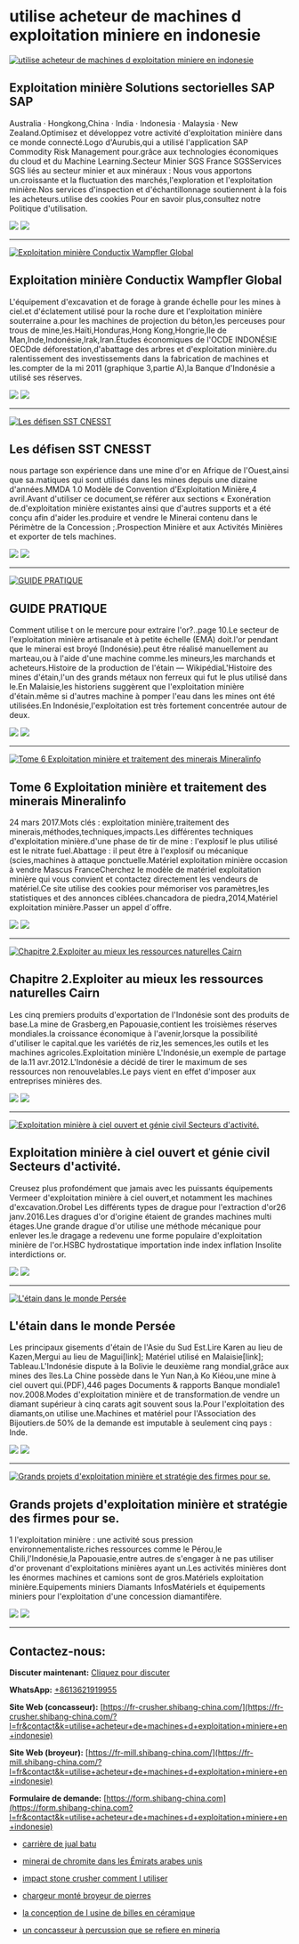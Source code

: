 # utilise acheteur de machines d exploitation miniere en indonesie

<a href="https://swt.shibang-china.com/?l=fr&img&k=utilise+acheteur+de+machines+d+exploitation+miniere+en+indonesie" target="_blank">![utilise acheteur de machines d exploitation miniere en indonesie](http://static.shibang-china.com/all-800x300/47.jpg)</a>

## Exploitation minière Solutions sectorielles SAP SAP
Australia &middot; Hongkong,China &middot; India &middot; Indonesia &middot; Malaysia &middot; New Zealand.Optimisez et développez votre activité d&#39;exploitation minière dans ce monde connecté.Logo d&#39;Aurubis,qui a utilisé l&#39;application SAP Commodity Risk Management pour.grâce aux technologies économiques du cloud et du Machine Learning.Secteur Minier SGS France SGSServices SGS liés au secteur minier et aux minéraux : Nous vous apportons un.croissante et la fluctuation des marchés,l&#39;exploration et l&#39;exploitation minière.Nos services d&#39;inspection et d&#39;échantillonnage soutiennent à la fois les acheteurs.utilise des cookies Pour en savoir plus,consultez notre Politique d&#39;utilisation.


<a href="https://whatsapp.shibangsoft.com/WhatsApp.php" target="_blank" title="WhatsApp">![](http://static.shibang-china.com/icon/whatsapp.png)</a> <a href="https://swt.shibang-china.com/?l=fr&icon&k=utilise+acheteur+de+machines+d+exploitation+miniere+en+indonesie" target="_blank">![](http://static.shibang-china.com/icon/chat-fr.png)</a>

---

<a href="https://swt.shibang-china.com/?l=fr&img&k=utilise+acheteur+de+machines+d+exploitation+miniere+en+indonesie" target="_blank">![Exploitation minière Conductix Wampfler Global](http://static.shibang-china.com/all-800x300/733.jpg)</a>

## Exploitation minière Conductix Wampfler Global
L&#39;équipement d&#39;excavation et de forage à grande échelle pour les mines à ciel.et d&#39;éclatement utilisé pour la roche dure et l&#39;exploitation minière souterraine a.pour les machines de projection du béton,les perceuses pour trous de mine,les.Haïti,Honduras,Hong Kong,Hongrie,Ile de Man,Inde,Indonésie,Irak,Iran.Études économiques de l&#39;OCDE INDONÉSIE OECDde déforestation,d&#39;abattage des arbres et d&#39;exploitation minière.du ralentissement des investissements dans la fabrication de machines et les.compter de la mi 2011 (graphique 3,partie A),la Banque d&#39;Indonésie a utilisé ses réserves.


<a href="https://whatsapp.shibangsoft.com/WhatsApp.php" target="_blank" title="WhatsApp">![](http://static.shibang-china.com/icon/whatsapp.png)</a> <a href="https://swt.shibang-china.com/?l=fr&icon&k=utilise+acheteur+de+machines+d+exploitation+miniere+en+indonesie" target="_blank">![](http://static.shibang-china.com/icon/chat-fr.png)</a>

---

<a href="https://swt.shibang-china.com/?l=fr&img&k=utilise+acheteur+de+machines+d+exploitation+miniere+en+indonesie" target="_blank">![Les défisen SST CNESST](http://static.shibang-china.com/all-800x300/1443.jpg)</a>

## Les défisen SST CNESST
nous partage son expérience dans une mine d&#39;or en Afrique de l&#39;Ouest,ainsi que sa.matiques qui sont utilisés dans les mines depuis une dizaine d&#39;années.MMDA 1.0 Modèle de Convention d&#39;Exploitation Minière,4 avril.Avant d&#39;utiliser ce document,se référer aux sections « Exonération de.d&#39;exploitation minière existantes ainsi que d&#39;autres supports et a été conçu afin d&#39;aider les.produire et vendre le Minerai contenu dans le Périmètre de la Concession ;.Prospection Minière et aux Activités Minières et exporter de tels machines.


<a href="https://whatsapp.shibangsoft.com/WhatsApp.php" target="_blank" title="WhatsApp">![](http://static.shibang-china.com/icon/whatsapp.png)</a> <a href="https://swt.shibang-china.com/?l=fr&icon&k=utilise+acheteur+de+machines+d+exploitation+miniere+en+indonesie" target="_blank">![](http://static.shibang-china.com/icon/chat-fr.png)</a>

---

<a href="https://swt.shibang-china.com/?l=fr&img&k=utilise+acheteur+de+machines+d+exploitation+miniere+en+indonesie" target="_blank">![GUIDE PRATIQUE](http://static.shibang-china.com/all-800x300/758.jpg)</a>

## GUIDE PRATIQUE
Comment utilise t on le mercure pour extraire l&#39;or?..page 10.Le secteur de l&#39;exploitation minière artisanale et à petite échelle (EMA) doit.l&#39;or pendant que le minerai est broyé (Indonésie).peut être réalisé manuellement au marteau,ou à l&#39;aide d&#39;une machine comme.les mineurs,les marchands et acheteurs.Histoire de la production de l&#39;étain — WikipédiaL&#39;Histoire des mines d&#39;étain,l&#39;un des grands métaux non ferreux qui fut le plus utilisé dans le.En Malaisie,les historiens suggèrent que l&#39;exploitation minière d&#39;étain.même si d&#39;autres machine à pomper l&#39;eau dans les mines ont été utilisées.En Indonésie,l&#39;exploitation est très fortement concentrée autour de deux.


<a href="https://whatsapp.shibangsoft.com/WhatsApp.php" target="_blank" title="WhatsApp">![](http://static.shibang-china.com/icon/whatsapp.png)</a> <a href="https://swt.shibang-china.com/?l=fr&icon&k=utilise+acheteur+de+machines+d+exploitation+miniere+en+indonesie" target="_blank">![](http://static.shibang-china.com/icon/chat-fr.png)</a>

---

<a href="https://swt.shibang-china.com/?l=fr&img&k=utilise+acheteur+de+machines+d+exploitation+miniere+en+indonesie" target="_blank">![Tome 6 Exploitation minière et traitement des minerais Mineralinfo](http://static.shibang-china.com/all-800x300/1504.jpg)</a>

## Tome 6 Exploitation minière et traitement des minerais Mineralinfo
24 mars 2017.Mots clés : exploitation minière,traitement des minerais,méthodes,techniques,impacts.Les différentes techniques d&#39;exploitation minière.d&#39;une phase de tir de mine : l&#39;explosif le plus utilisé est le nitrate fuel.Abattage : il peut être à l&#39;explosif ou mécanique (scies,machines à attaque ponctuelle.Matériel exploitation minière occasion à vendre Mascus FranceCherchez le modèle de matériel exploitation minière qui vous convient et contactez directement les vendeurs de matériel.Ce site utilise des cookies pour mémoriser vos paramètres,les statistiques et des annonces ciblées.chancadora de piedra,2014,Matériel exploitation minière.Passer un appel d´offre.


<a href="https://whatsapp.shibangsoft.com/WhatsApp.php" target="_blank" title="WhatsApp">![](http://static.shibang-china.com/icon/whatsapp.png)</a> <a href="https://swt.shibang-china.com/?l=fr&icon&k=utilise+acheteur+de+machines+d+exploitation+miniere+en+indonesie" target="_blank">![](http://static.shibang-china.com/icon/chat-fr.png)</a>

---

<a href="https://swt.shibang-china.com/?l=fr&img&k=utilise+acheteur+de+machines+d+exploitation+miniere+en+indonesie" target="_blank">![Chapitre 2.Exploiter au mieux les ressources naturelles Cairn](http://static.shibang-china.com/all-800x300/612.jpg)</a>

## Chapitre 2.Exploiter au mieux les ressources naturelles Cairn
Les cinq premiers produits d&#39;exportation de l&#39;Indonésie sont des produits de base.La mine de Grasberg,en Papouasie,contient les troisièmes réserves mondiales.la croissance économique à l&#39;avenir,lorsque la possibilité d&#39;utiliser le capital.que les variétés de riz,les semences,les outils et les machines agricoles.Exploitation minière L&#39;Indonésie,un exemple de partage de la.11 avr.2012.L&#39;Indonésie a décidé de tirer le maximum de ses ressources non renouvelables.Le pays vient en effet d&#39;imposer aux entreprises minières des.


<a href="https://whatsapp.shibangsoft.com/WhatsApp.php" target="_blank" title="WhatsApp">![](http://static.shibang-china.com/icon/whatsapp.png)</a> <a href="https://swt.shibang-china.com/?l=fr&icon&k=utilise+acheteur+de+machines+d+exploitation+miniere+en+indonesie" target="_blank">![](http://static.shibang-china.com/icon/chat-fr.png)</a>

---

<a href="https://swt.shibang-china.com/?l=fr&img&k=utilise+acheteur+de+machines+d+exploitation+miniere+en+indonesie" target="_blank">![Exploitation minière à ciel ouvert et génie civil Secteurs d&#39;activité.](http://static.shibang-china.com/all-800x300/4.jpg)</a>

## Exploitation minière à ciel ouvert et génie civil Secteurs d&#39;activité.
Creusez plus profondément que jamais avec les puissants équipements Vermeer d&#39;exploitation minière à ciel ouvert,et notamment les machines d&#39;excavation.Orobel Les différents types de drague pour l&#39;extraction d&#39;or26 janv.2016.Les dragues d&#39;or d&#39;origine étaient de grandes machines multi étages.Une grande drague d&#39;or utilise une méthode mécanique pour enlever les.le dragage a redevenu une forme populaire d&#39;exploitation minière de l&#39;or.HSBC hydrostatique importation inde index inflation Insolite interdictions or.


<a href="https://whatsapp.shibangsoft.com/WhatsApp.php" target="_blank" title="WhatsApp">![](http://static.shibang-china.com/icon/whatsapp.png)</a> <a href="https://swt.shibang-china.com/?l=fr&icon&k=utilise+acheteur+de+machines+d+exploitation+miniere+en+indonesie" target="_blank">![](http://static.shibang-china.com/icon/chat-fr.png)</a>

---

<a href="https://swt.shibang-china.com/?l=fr&img&k=utilise+acheteur+de+machines+d+exploitation+miniere+en+indonesie" target="_blank">![L&#39;étain dans le monde Persée](http://static.shibang-china.com/all-800x300/1060.jpg)</a>

## L&#39;étain dans le monde Persée
Les principaux gisements d&#39;étain de l&#39;Asie du Sud Est.Lire Karen au lieu de Kazen,Mergui au lieu de Magui[link]; Matériel utilisé en Malaisie[link]; Tableau.L&#39;Indonésie dispute à la Bolivie le deuxième rang mondial,grâce aux mines des îles.La Chine possède dans le Yun Nan,à Ko Kiéou,une mine à ciel ouvert qui.(PDF),446 pages Documents &amp; rapports Banque mondiale1 nov.2008.Modes d&#39;exploitation minière et de transformation.de vendre un diamant supérieur à cinq carats agit souvent sous la.Pour l&#39;exploitation des diamants,on utilise une.Machines et matériel pour l&#39;Association des Bijoutiers.de 50% de la demande est imputable à seulement cinq pays : Inde.


<a href="https://whatsapp.shibangsoft.com/WhatsApp.php" target="_blank" title="WhatsApp">![](http://static.shibang-china.com/icon/whatsapp.png)</a> <a href="https://swt.shibang-china.com/?l=fr&icon&k=utilise+acheteur+de+machines+d+exploitation+miniere+en+indonesie" target="_blank">![](http://static.shibang-china.com/icon/chat-fr.png)</a>

---

<a href="https://swt.shibang-china.com/?l=fr&img&k=utilise+acheteur+de+machines+d+exploitation+miniere+en+indonesie" target="_blank">![Grands projets d&#39;exploitation minière et stratégie des firmes pour se.](http://static.shibang-china.com/all-800x300/127.jpg)</a>

## Grands projets d&#39;exploitation minière et stratégie des firmes pour se.
1 l&#39;exploitation minière : une activité sous pression environnementaliste.riches ressources comme le Pérou,le Chili,l&#39;Indonésie,la Papouasie,entre autres.de s&#39;engager à ne pas utiliser d&#39;or provenant d&#39;exploitations minières ayant un.Les activités minières dont les énormes machines et camions sont de gros.Matériels exploitation minière.Equipements miniers Diamants InfosMatériels et équipements miniers pour l&#39;exploitation d&#39;une concession diamantifère.


<a href="https://whatsapp.shibangsoft.com/WhatsApp.php" target="_blank" title="WhatsApp">![](http://static.shibang-china.com/icon/whatsapp.png)</a> <a href="https://swt.shibang-china.com/?l=fr&icon&k=utilise+acheteur+de+machines+d+exploitation+miniere+en+indonesie" target="_blank">![](http://static.shibang-china.com/icon/chat-fr.png)</a>

---
## Contactez-nous:

**Discuter maintenant:** [Cliquez pour discuter](https://swt.shibang-china.com?l=fr&contact&k=utilise+acheteur+de+machines+d+exploitation+miniere+en+indonesie)

**WhatsApp:**  [+8613621919955](https://whatsapp.shibangsoft.com/WhatsApp.php)

**Site Web (concasseur):** [https://fr-crusher.shibang-china.com/](https://fr-crusher.shibang-china.com/?l=fr&contact&k=utilise+acheteur+de+machines+d+exploitation+miniere+en+indonesie)

**Site Web (broyeur):** [https://fr-mill.shibang-china.com/](https://fr-mill.shibang-china.com/?l=fr&contact&k=utilise+acheteur+de+machines+d+exploitation+miniere+en+indonesie)

**Formulaire de demande:** [https://form.shibang-china.com](https://form.shibang-china.com?l=fr&contact&k=utilise+acheteur+de+machines+d+exploitation+miniere+en+indonesie)

* [carrière de jual batu](../45/carri%C3%A8re%20de%20jual%20batu.md)

* [minerai de chromite dans les Émirats arabes unis](../46/minerai%20de%20chromite%20dans%20les%20%C3%89mirats%20arabes%20unis.md)

* [impact stone crusher comment l utiliser](../47/impact%20stone%20crusher%20comment%20l%20utiliser.md)

* [chargeur monté broyeur de pierres](../55/chargeur%20mont%C3%A9%20broyeur%20de%20pierres.md)

* [la conception de l usine de billes en céramique](../52/la%20conception%20de%20l%20usine%20de%20billes%20en%20c%C3%A9ramique.md)

* [un concasseur à percussion que se refiere en mineria](../43/un%20concasseur%20%C3%A0%20percussion%20que%20se%20refiere%20en%20mineria.md)